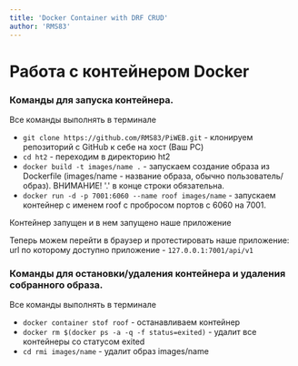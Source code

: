```yaml
---
title: 'Docker Container with DRF CRUD'
author: 'RMS83'
---
```

# Работа с контейнером Docker
### Команды для запуска контейнера.
Все команды выполнять в терминале
* `git clone https://github.com/RMS83/PiWEB.git` - клонируем репозиторий с GitHub к себе на хост (Ваш PC)
* `cd ht2` - переходим в директорию ht2
* `docker build -t images/name .` - запускаем создание образа из Dockerfile (images/name  - название образа, обычно пользователь/образ).
ВНИМАНИЕ! '.' в конце строки обязательна.
* `docker run -d -p 7001:6060 --name roof images/name` - запускаем контейнер с именем roof с пробросом портов с 6060 на 7001.

Контейнер запущен и в нем запущено наше приложение

Теперь можем перейти в браузер и протестировать наше приложение:
url по которому доступно приложение - `127.0.0.1:7001/api/v1`

### Команды для остановки/удаления контейнера и удаления собранного образа.
Все команды выполнять в терминале
* `docker container stof roof` - останавливаем контейнер
* `docker rm $(docker ps -a -q -f status=exited)` - удалит все контейнеры со статусом exited
* `cd rmi images/name` - удалит образ images/name
